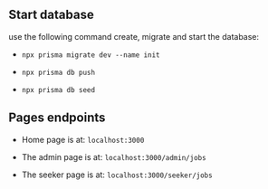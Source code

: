 ## Start database

use the following command create, migrate and start the database:

* `npx prisma migrate dev --name init`

* `npx prisma db push`

* `npx prisma db seed`

## Pages endpoints

* Home page is at:
`localhost:3000`

* The admin page is at:
`localhost:3000/admin/jobs`

* The seeker page is at:
`localhost:3000/seeker/jobs`